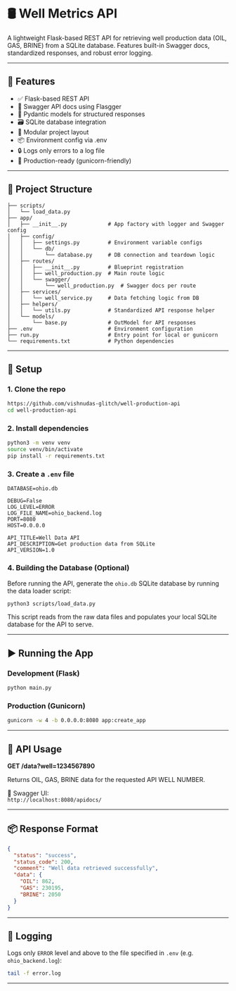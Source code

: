 # 🛢️ Well Metrics API

A lightweight Flask-based REST API for retrieving well production data (OIL, GAS, BRINE) from a SQLite database. Features built-in Swagger docs, standardized responses, and robust error logging.

---

## 🚀 Features

- ✅ Flask-based REST API
- 📄 Swagger API docs using Flasgger
- 🧠 Pydantic models for structured responses
- 🗃️ SQLite database integration
- 📁 Modular project layout
- 📦 Environment config via .env
- 🔒 Logs only errors to a log file
- 🐳 Production-ready (gunicorn-friendly)

---

## 📁 Project Structure

```
├── scripts/
│   └── load_data.py
├── app/
│   ├── __init__.py             # App factory with logger and Swagger config
│   ├── config/
│   │   ├── settings.py         # Environment variable configs
│   │   └── db/
│   │       └── database.py     # DB connection and teardown logic
│   ├── routes/
│   │   ├── __init__.py         # Blueprint registration
│   │   ├── well_production.py  # Main route logic
│   │   └── swagger/
│   │       └── well_production.py  # Swagger docs per route
│   ├── services/
│   │   └── well_service.py     # Data fetching logic from DB
│   ├── helpers/
│   │   └── utils.py            # Standardized API response helper
│   └── models/
│       └── base.py             # OutModel for API responses
├── .env                        # Environment configuration
├── run.py                      # Entry point for local or gunicorn
└── requirements.txt            # Python dependencies
```

---

## 🔧 Setup

### 1. Clone the repo

```bash
https://github.com/vishnudas-glitch/well-production-api
cd well-production-api
```

### 2. Install dependencies

```bash
python3 -m venv venv
source venv/bin/activate
pip install -r requirements.txt
```

### 3. Create a `.env` file

```env
DATABASE=ohio.db

DEBUG=False
LOG_LEVEL=ERROR
LOG_FILE_NAME=ohio_backend.log
PORT=8080
HOST=0.0.0.0

API_TITLE=Well Data API
API_DESCRIPTION=Get production data from SQLite
API_VERSION=1.0
```

### 4. Building the Database (Optional)

Before running the API, generate the `ohio.db` SQLite database by running the data loader script:

```bash
python3 scripts/load_data.py
```

This script reads from the raw data files and populates your local SQLite database for the API to serve.

---

## ▶️ Running the App

### Development (Flask)

```bash
python main.py
```

### Production (Gunicorn)

```bash
gunicorn -w 4 -b 0.0.0.0:8080 app:create_app
```

---

## 🧪 API Usage

**GET /data?well=1234567890**

Returns OIL, GAS, BRINE data for the requested API WELL NUMBER.

📄 Swagger UI:  
`http://localhost:8080/apidocs/`

---

## 📦 Response Format

```json
{
  "status": "success",
  "status_code": 200,
  "comment": "Well data retrieved successfully",
  "data": {
    "OIL": 862,
    "GAS": 230195,
    "BRINE": 2050
  }
}
```

---

## 📜 Logging

Logs only `ERROR` level and above to the file specified in `.env` (e.g. `ohio_backend.log`):

```bash
tail -f error.log
```

---
